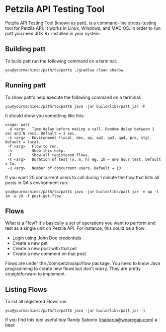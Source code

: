 Petzila API Testing Tool
========================

Petzila API Testing Tool (known as patt), is a command-line stress-testing tool for Petzila API. It works in Linux,
Windows, and MAC OS. In order to run patt you need JDK 8+ installed in your system.

Building patt
-------------
To build patt run the following command on a terminal:

    you@yourmachine:/path/to/patt$ ./gradlew clean shadow

Running patt
------------
To show patt's help execute the following command on a terminal:

    you@yourmachine:/path/to/patt$ java -jar build/libs/patt.jar -h

It should show you something like this:

    usage: patt
     -d <arg>   Time delay before making a call. Random delay between 1 sec and N secs. Default = 1 sec.
     -e <arg>   Environment (local, dev, qa, qa2, qa3, qa4, pre, stg). Default = local.
     -f <arg>   Flow to run.
     -h         Show this help.
     -l         Show all registered flows.
     -t <arg>   Duration of test (s, m, h) eg. 1h = one hour test. Default = 1m.
     -u <arg>   Number of concurrent users. Default = 10.

If you want 20 concurrent users to call during 1 minute the flow that lists all posts in QA's environment run:

    you@yourmachine:/path/to/patt$ java -jar build/libs/patt.jar -e qa -t 1m -u 20 -f post-get-flow

Flows
-----
What is a Flow? It's basically a set of operations you want to perform and test as a single unit on Petzila API.
For instance, this could be a flow:

  * Login using John Doe credentials
  * Create a new pet
  * Create a new post with that pet
  * Create a new comment on that post

Flows are under the /com/petzila/api/flow package. You need to know Java programming to create new flows but don't worry.
They are pretty straightforward to implement.


Listing Flows
-------------
To list all registered Flows run:

    you@yourmachine:/path/to/patt$ java -jar build/libs/patt.jar -l


If you find this tool useful buy Randy Saborio (rsaborio@wearegap.com) a beer.